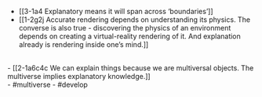 - [[3-1a4 Explanatory means it will span across ‘boundaries’]]
- [[1-2g2j Accurate rendering depends on understanding its physics. The converse is also true - discovering the physics of an environment depends on creating a virtual-reality rendering of it. And explanation already is rendering inside one’s mind.]]
<br>
- [[2-1a6c4c We can explain things because we are multiversal objects. The multiverse implies explanatory knowledge.]]
<br>
- #multiverse
- #develop
